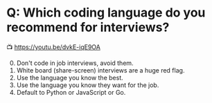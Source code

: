 # Q: Which coding language do you recommend for interviews?

📺 <https://youtu.be/dvkE-iqE9OA>

0. Don't code in job interviews, avoid them.
1. White board (share-screen) interviews are a huge red flag.
1. Use the language you know the best.
2. Use the language you know they want for the job.
3. Default to Python or JavaScript or Go.
